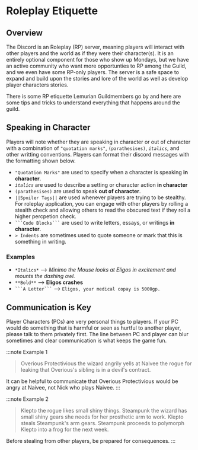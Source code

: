 # Roleplay Etiquette

## Overview

The Discord is an Roleplay (RP) server, meaning players will interact with other players and the world as if they were their character(s).
It is an entirely optional component for those who show up Mondays, but we have an active community who want more opportunties to RP among the Guild, and we even have some RP-only players.
The server is a safe space to expand and build upon the stories and lore of the world as well as develop player characters stories.

There is some RP etiquette Lemurian Guildmembers go by and here are some tips and tricks to understand everything that happens around the guild. 

## Speaking in Character

Players will note whether they are speaking in character or out of character with a combination of `"quotation marks"`, `(parathesises)`, *`italics`*, and other writting conventions. Players can format their discord messages with the formatting shown below.

- `"Quotation Marks"` are used to specify when a character is speaking **in character**.
- *`italics`* are used to describe a setting or character action **in character**
- `(parathesises)` are used to speak **out of character**.
- `||Spoiler Tags||` are used whenever players are trying to be stealthy. For roleplay application, you can engage with other players by rolling a stealth check and allowing others to read the obscured text if they roll a higher percpetion check.   
- ` ```Code Blocks``` ` are used to write letters, essays, or writings **in character**. 
- `> Indents` are sometimes used to quote someone or mark that this is something in writing.


### Examples

- `*Italics*` --> *Minimo the Mouse looks at Eligos in excitement and mounts the dashing owl.*
- `**Bold**` --> **Eligos crashes**
- ` ```A Letter``` ` --> ```Eligos, your medical copay is 5000gp.```


## Communication is Key

Player Characters (PCs) are very personal things to players. If your PC would do something that is harmful or seen as hurtful to another player, please talk to them privately first. The line between PC and player can blur sometimes and clear communication is what keeps the game fun.

:::note Example 1

> Overious Protectivious the wizard angrily yells at Naivee the rogue for leaking that Overious's sibling is in a devil's contract. 

It can be helpful to communicate that Overious Protectivious would be angry at Naivee, not Nick who plays Naivee.
:::

:::note Example 2
> Klepto the rogue likes small shiny things. Steampunk the wizard has small shiny gears she needs for her prosthetic arm to work. Klepto steals Steampunk's arm gears. Steampunk proceeds to polymorph Klepto into a frog for the next week.

Before stealing from other players, be prepared for consequences. 
:::

